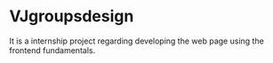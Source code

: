 # VJgroupsdesign
It is a internship project regarding developing the web page using the frontend fundamentals.
